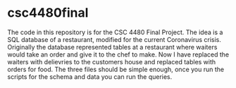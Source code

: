 # csc4480final
The code in this repository is for the CSC 4480 Final Project.
The idea is a SQL database of a restaurant, modified for the current Coronavirus crisis.
Originally the database represented tables at a restaurant where waiters would take an order and give it to the chef to make.
Now I have replaced the waiters with delievries to the customers house and replaced tables with orders for food.
The three files should be simple enough, once you run the scripts for the schema and data you can run the queries.
